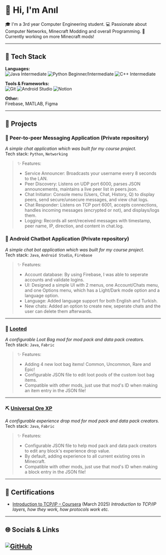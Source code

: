 # 👋 Hi, I'm Anıl

🎓 I'm a 3rd year Computer Engineering student.
💻 Passionate about Computer Networks, Minecraft Modding and overall Programming.
🚀 Currently working on more Minecraft mods!

---

## 🧰 Tech Stack

**Languages:**  
![Java](https://img.shields.io/badge/Java-007396?style=flat&logo=java&logoColor=white) Intermediate
![Python](https://img.shields.io/badge/Python-3776AB?style=flat&logo=python&logoColor=white) Beginner/Intermediate
![C++](https://img.shields.io/badge/C++-00599C?style=flat&logo=cplusplus&logoColor=white) Intermediate

**Tools & Frameworks:**  
![Git](https://img.shields.io/badge/Git-F05032?style=flat&logo=git&logoColor=white)
![Android Studio](https://img.shields.io/badge/Android%20Studio-3DDC84?style=flat&logo=android-studio&logoColor=white)
![Notion](https://img.shields.io/badge/Notion-000000?style=flat&logo=notion&logoColor=white)

**Other:**  
Firebase, MATLAB, Figma

---

## 📂 Projects

### 💬 Peer-to-peer Messaging Application (Private repository)
*A simple chat application which was built for my course project.*  
Tech stack: `Python`, `Networking`

> ✨ Features:
> - Service Announcer: Broadcasts your username every 8 seconds to the LAN.
> - Peer Discovery: Listens on UDP port 6000, parses JSON announcements, maintains a live peer list in peers.json.
> - Chat Initiator: Console menu (Users, Chat, History, Q) to display peers, send secure/unsecure messages, and view chat logs.
> - Chat Responder: Listens on TCP port 6001, accepts connections, handles incoming messages (encrypted or not), and displays/logs them.
> - Logging: Records all sent/received messages with timestamp, peer name, IP, direction, and content in chat.log.

### 🤖 Android Chatbot Application (Private repository)
*A simple chat bot application which was built for my course project.*  
Tech stack: `Java`, `Android Studio`, `Firebase`

> ✨ Features:
> - Account database: By using Firebase, I was able to seperate accounts and validate logins.
> - UI: Designed a simple UI with 2 menus, one Account/Chats menu, and one Options menu, which has a Light/Dark mode option and a language option.
> - Language: Added language support for both English and Turkish.
> - New chats: Added an option to create new, seperate chats and the user can delete them afterwards.
---

### 🎒 [Looted](https://github.com/AnolBoi/Looted)
*A configurable Loot Bag mod for mod pack and data pack creators.*  
Tech stack: `Java`, `Fabric`

> ✨ Features:
> - Adding 4 new loot bag items! Common, Uncommon, Rare and Epic!
> - Configurable JSON file to edit loot pools of the custom loot bag items.
> - Compatible with other mods, just use that mod's ID when making an item entry in the JSON file!
---

### ⛏️ [Universal Ore XP](https://github.com/AnolBoi/Universal_Ore_XP)
*A configurable experience drop mod for mod pack and data pack creators.*  
Tech stack: `Java`, `Fabric`

> ✨ Features:
> - Configurable JSON file to help mod pack and data pack creators to edit any block's experience drop value.
> - By default, adding experience to all current existing ores in Minecraft.
> - Compatible with other mods, just use that mod's ID when making a block entry in the JSON file!
---


## 📜 Certifications

- [Introduction to TCP/IP – Coursera](https://www.coursera.org/learn/tcpip/home) (March 2025)
  *Introduction to TCP/IP layers, how they work, how protocols work etc.*
---

## 🌐 Socials & Links

[![GitHub](https://img.shields.io/badge/-GitHub-181717?style=flat&logo=github&logoColor=white)](https://github.com/anolboi)
---

